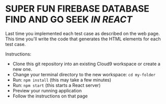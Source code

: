SUPER FUN FIREBASE DATABASE FIND AND GO SEEK _IN REACT_
=======================================================

Last time you implemented each test case as described on the web page. This
time you'll write the code that generates the HTML elements for each test case.

Instructions:

- Clone this git repository into an existing Cloud9 workspace or create a new one.
- Change your terminal directory to the new workspace: `cd my-folder`
- Run: `npm install` (this may take a few minutes)
- Run: `npm start` (this starts a React server)
- Preview your running application
- Follow the instructions on that page
